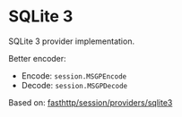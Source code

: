 # SQLite 3

SQLite 3 provider implementation.

Better encoder:

- Encode: `session.MSGPEncode`
- Decode: `session.MSGPDecode`

Based on: [fasthttp/session/providers/sqlite3](https://github.com/fasthttp/session/tree/master/providers/sqlite3)
